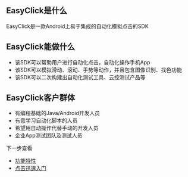 ## EasyClick是什么

EasyClick是一款Android上易于集成的自动化模拟点击的SDK
    
## EasyClick能做什么

* 该SDK可以帮助用户进行自动化点击，自动化操作手机App
* 该SDK可以模拟滑动、滚动、手势等动作，并且包含图像识别、找色功能
* 该SDK可以二次构建出自动化测试工具、云控测试产品等

## EasyClick客户群体

- 有编程基础的Java/Android开发人员
- 有意学习自动化脚本的人员
- 希望用自动操作代替手动的开发人员
- 企业App测试团队及测试人员

下一步查看
* [功能特性](/zh-cn/features)
* [点击迅速入门](/zh-cn/getting-start)